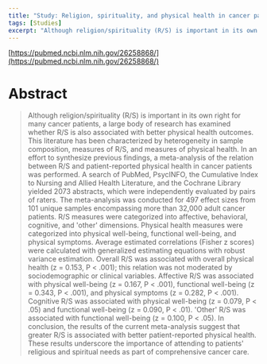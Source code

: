 ```yaml
---
title: "Study: Religion, spirituality, and physical health in cancer patients: A meta-analysis"
tags: [Studies]
excerpt: "Although religion/spirituality (R/S) is important in its own right for many cancer patients, a large body of research has examined whether R/S is also associated with better physical health outcomes. ... In conclusion, the results of the current meta-analysis suggest that greater R/S is associated with better patient-reported physical health. These results underscore the importance of attending to patients' religious and spiritual needs as part of comprehensive cancer care."
---
```

[https://pubmed.ncbi.nlm.nih.gov/26258868/](https://pubmed.ncbi.nlm.nih.gov/26258868/)

# Abstract

> Although religion/spirituality (R/S) is important in its own right for many cancer patients, a large body of research has examined whether R/S is also associated with better physical health outcomes. This literature has been characterized by heterogeneity in sample composition, measures of R/S, and measures of physical health. In an effort to synthesize previous findings, a meta-analysis of the relation between R/S and patient-reported physical health in cancer patients was performed. A search of PubMed, PsycINFO, the Cumulative Index to Nursing and Allied Health Literature, and the Cochrane Library yielded 2073 abstracts, which were independently evaluated by pairs of raters. The meta-analysis was conducted for 497 effect sizes from 101 unique samples encompassing more than 32,000 adult cancer patients. R/S measures were categorized into affective, behavioral, cognitive, and 'other' dimensions. Physical health measures were categorized into physical well-being, functional well-being, and physical symptoms. Average estimated correlations (Fisher z scores) were calculated with generalized estimating equations with robust variance estimation. Overall R/S was associated with overall physical health (z = 0.153, P &lt; .001); this relation was not moderated by sociodemographic or clinical variables. Affective R/S was associated with physical well-being (z = 0.167, P &lt; .001), functional well-being (z = 0.343, P &lt; .001), and physical symptoms (z = 0.282, P &lt; .001). Cognitive R/S was associated with physical well-being (z = 0.079, P &lt; .05) and functional well-being (z = 0.090, P &lt; .01). 'Other' R/S was associated with functional well-being (z = 0.100, P &lt; .05). In conclusion, the results of the current meta-analysis suggest that greater R/S is associated with better patient-reported physical health. These results underscore the importance of attending to patients' religious and spiritual needs as part of comprehensive cancer care.



